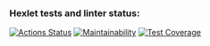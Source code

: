 ### Hexlet tests and linter status:
[![Actions Status](https://github.com/locorocohi/frontend-project-46/actions/workflows/hexlet-check.yml/badge.svg)](https://github.com/locorocohi/frontend-project-46/actions)
[![Maintainability](https://api.codeclimate.com/v1/badges/b2803c5628c284673858/maintainability)](https://codeclimate.com/github/locorocohi/frontend-project-46/maintainability)
[![Test Coverage](https://api.codeclimate.com/v1/badges/b2803c5628c284673858/test_coverage)](https://codeclimate.com/github/locorocohi/frontend-project-46/test_coverage)
